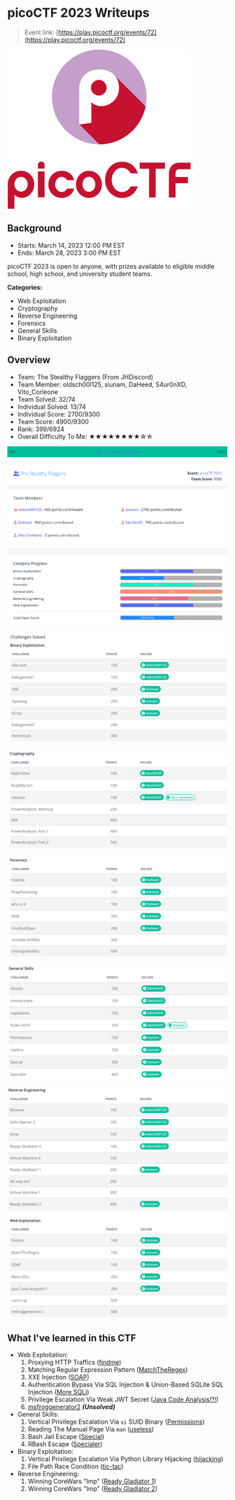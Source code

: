 # picoCTF 2023 Writeups

> Event link: [https://play.picoctf.org/events/72](https://play.picoctf.org/events/72)

![](https://github.com/siunam321/CTF-Writeups/blob/main/picoCTF-2023/images/banner.svg)

## Background

- Starts: March 14, 2023 12:00 PM EST
- Ends: March 28, 2023 3:00 PM EST

picoCTF 2023 is open to anyone, with prizes available to eligible middle school, high school, and university student teams.

**Categories:**

- Web Exploitation
- Cryptography
- Reverse Engineering
- Forensics
- General Skills
- Binary Exploitation

## Overview

- Team: The Stealthy Flaggers (From JHDiscord)
- Team Member: oldsch00l125, siunam, DaHeed, S4ur0nXD, Vito_Corleone
- Team Solved: 32/74
- Individual Solved: 13/74
- Individual Score: 2700/9300
- Team Score: 4900/9300
- Rank: 399/6924
- Overall Difficulty To Me: ★★★★★★★★☆☆

![](https://github.com/siunam321/CTF-Writeups/blob/main/picoCTF-2023/images/score0.png)

![](https://github.com/siunam321/CTF-Writeups/blob/main/picoCTF-2023/images/score.png)

![](https://github.com/siunam321/CTF-Writeups/blob/main/picoCTF-2023/images/solves1.png)

![](https://github.com/siunam321/CTF-Writeups/blob/main/picoCTF-2023/images/solves2.png)

![](https://github.com/siunam321/CTF-Writeups/blob/main/picoCTF-2023/images/solves3.png)

![](https://github.com/siunam321/CTF-Writeups/blob/main/picoCTF-2023/images/solves4.png)

![](https://github.com/siunam321/CTF-Writeups/blob/main/picoCTF-2023/images/solves5.png)

![](https://github.com/siunam321/CTF-Writeups/blob/main/picoCTF-2023/images/solves6.png)

## What I've learned in this CTF

- Web Exploitation:
    1. Proxying HTTP Traffics ([findme](https://github.com/siunam321/CTF-Writeups/blob/main/picoCTF-2023/Web-Exploitation/findme/README.md))
    2. Matching Regular Expression Pattern ([MatchTheRegex](https://github.com/siunam321/CTF-Writeups/blob/main/picoCTF-2023/Web-Exploitation/MatchTheRegex/README.md))
    3. XXE Injection ([SOAP](https://github.com/siunam321/CTF-Writeups/blob/main/picoCTF-2023/Web-Exploitation/SOAP/README.md))
    4. Authentication Bypass Via SQL Injection & Union-Based SQLite SQL Injection ([More SQLi](https://github.com/siunam321/CTF-Writeups/blob/main/picoCTF-2023/Web-Exploitation/More-SQLi/README.md))
    5. Privilege Escalation Via Weak JWT Secret ([Java Code Analysis!?!](https://github.com/siunam321/CTF-Writeups/blob/main/picoCTF-2023/Web-Exploitation/Java-Code-Analysis/README.md))
    6. [msfroggenerator2](https://github.com/siunam321/CTF-Writeups/blob/main/picoCTF-2023/Web-Exploitation/msfroggenerator2/README.md) ***(Unsolved)***
- General Skills:
    1. Vertical Privilege Escalation Via `vi` SUID Binary ([Permissions](https://github.com/siunam321/CTF-Writeups/blob/main/picoCTF-2023/General-Skills/Permissions/README.md))
    2. Reading The Manual Page Via `man` ([useless](https://github.com/siunam321/CTF-Writeups/blob/main/picoCTF-2023/General-Skills/useless/README.md))
    3. Bash Jail Escape ([Special](https://github.com/siunam321/CTF-Writeups/blob/main/picoCTF-2023/General-Skills/Special/README.md))
    4. RBash Escape ([Specialer](https://github.com/siunam321/CTF-Writeups/blob/main/picoCTF-2023/General-Skills/Specialer/README.md))
- Binary Exploitation:
    1. Vertical Privilege Escalation Via Python Library Hijacking ([hijacking](https://github.com/siunam321/CTF-Writeups/blob/main/picoCTF-2023/Binary-Exploitation/hijacking/README.md))
    2. File Path Race Condition ([tic-tac](https://github.com/siunam321/CTF-Writeups/blob/main/picoCTF-2023/Binary-Exploitation/tic-tac/README.md))
- Reverse Engineering:
    1. Winning CoreWars "Imp" ([Ready Gladiator 1](https://github.com/siunam321/CTF-Writeups/blob/main/picoCTF-2023/Reverse-Engineering/Ready-Gladiator-1/README.md))
    2. Winning CoreWars "Imp" ([Ready Gladiator 2](https://github.com/siunam321/CTF-Writeups/blob/main/picoCTF-2023/Reverse-Engineering/Ready-Gladiator-2/README.md))